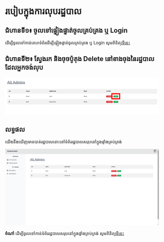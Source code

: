 # របៀបក្នុងការលុបរដ្ឋបាល

## ជំហានទី១៖ ចូលទៅផ្ទៀងផ្ទាត់ចូលគ្រប់គ្រង ឬ Login

ដើម្បីចូលទៅកាន់គេហទំព័រដើម្បីផ្ទៀងផ្ទាត់ចូលគ្រប់គ្រង ឬ Login សូមពិនិត្យ[ទីនេះ](../login/README.md)

## ជំហានទី២៖ ស្វែងរក និងចុចប៉ូតុង Delete នៅខាងចុងនៃរដ្ឋបាលដែលអ្នកចង់លុប

![Add Admin](edit-admin/edit-button-edited.png)

## លទ្ធផល

យើងនឹងឃើញមានបាត់រដ្ឋបាលនោះនៅទំព័ររដ្ឋបាលសរុបនៅក្នុងផ្ទាំងគ្រប់គ្រង់

![Result](all-admin/result.png)

**ចំណាំ** ដើម្បីចូលទៅកាន់ទំព័ររដ្ឋបាលសរុបនៅក្នុងផ្ទាំងគ្រប់គ្រង់ សូមពិនិត្យ[ទីនេះ](all-admin.md)